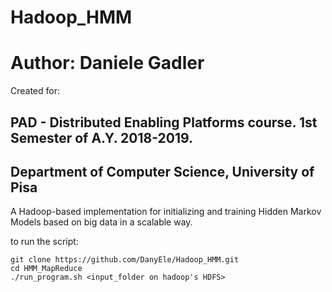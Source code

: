 # Hadoop_HMM
# Author: Daniele Gadler

Created for:

## PAD - Distributed Enabling Platforms course. 1st Semester of A.Y. 2018-2019. 
## Department of Computer Science, University of Pisa

A Hadoop-based implementation for initializing and training Hidden Markov Models based on big data in a scalable way.

to run the script:

```console
git clone https://github.com/DanyEle/Hadoop_HMM.git
cd HMM_MapReduce
./run_program.sh <input_folder on hadoop's HDFS>
```
